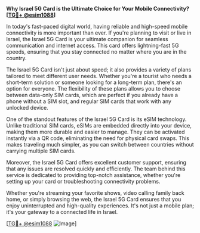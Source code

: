 **Why Israel 5G Card is the Ultimate Choice for Your Mobile Connectivity? [[TG💪+ @esim1088](https://t.me/s/esim1088)]**

In today's fast-paced digital world, having reliable and high-speed mobile connectivity is more important than ever. If you're planning to visit or live in Israel, the Israel 5G Card is your ultimate companion for seamless communication and internet access. This card offers lightning-fast 5G speeds, ensuring that you stay connected no matter where you are in the country.

The Israel 5G Card isn't just about speed; it also provides a variety of plans tailored to meet different user needs. Whether you're a tourist who needs a short-term solution or someone looking for a long-term plan, there's an option for everyone. The flexibility of these plans allows you to choose between data-only SIM cards, which are perfect if you already have a phone without a SIM slot, and regular SIM cards that work with any unlocked device.

One of the standout features of the Israel 5G Card is its eSIM technology. Unlike traditional SIM cards, eSIMs are embedded directly into your device, making them more durable and easier to manage. They can be activated instantly via a QR code, eliminating the need for physical card swaps. This makes traveling much simpler, as you can switch between countries without carrying multiple SIM cards.

Moreover, the Israel 5G Card offers excellent customer support, ensuring that any issues are resolved quickly and efficiently. The team behind this service is dedicated to providing top-notch assistance, whether you're setting up your card or troubleshooting connectivity problems.

Whether you're streaming your favorite shows, video calling family back home, or simply browsing the web, the Israel 5G Card ensures that you enjoy uninterrupted and high-quality experiences. It's not just a mobile plan; it's your gateway to a connected life in Israel.

[[TG💪+ @esim1088](https://t.me/s/esim1088) ![Image](https://i.postimg.cc/Y0z9fWf4/image.png)]